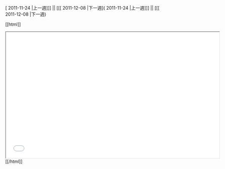 [ 2011-11-24 |上一週]]] || [[[ 2011-12-08 |下一週]( 2011-11-24 |上一週]]] || [[[ 2011-12-08 |下一週)



[[html]]
<iframe src='<http://pad.hackingthursday.org>  ?showControls=true&showChat=true&showLineNumbers=true&useMonospaceFont=false' width=675 height=400></iframe>
[[/html]]